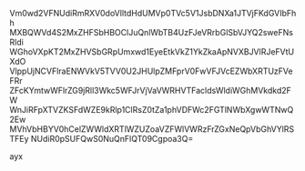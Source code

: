 Vm0wd2VFNUdiRmRXV0doVlltdHdUMVp0TVc5V1JsbDNXa1JTVjFKdGVIbFhh
MXBQWVd4S2MxZHFSbHBOClJuQnlWbTB4UzFJeVRrbGlSbVJYQ2sweFNsRldi
WGhoVXpKT2MxZHVSbGRpUmxwd1EyeEtkVkZ1YkZkaApNVXBJVlRJeFVtUXdO
VlppUjNCVFlraENWVkV5TVV0U2JHUlpZMFprV0FwVFJVcEZWbXRTUzFVeFRr
ZFcKYmtwWFlrZG9jRll3Wkc5WFJrVjVaVWRHVTFacldsWldiWGhMVkdkd2FW
WnJiRFpXTVZKSFdWZE9kRlp1ClRsZ0tZa1phVDFWc2FGTlNWbXgwWTNwQ2Ew
MVhVbHBYV0hCelZWWldXRTlWZUZoaVZFWlVWRzFrZGxNeQpVbGhVYlRSTFEy
NUdiR0pSUFQwS0NuQnFlQT09Cgpoa3Q=

ayx